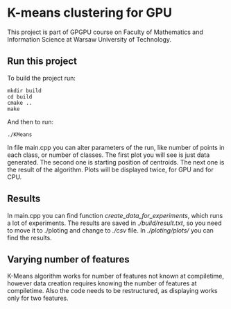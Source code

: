 # K-means clustering for GPU

This project is part of GPGPU course on Faculty of Mathematics and Information Science at Warsaw University of Technology.

## Run this project
To build the project run:
```{Bash}
mkdir build
cd build
cmake ..
make
```
And then to run:
```{Bash}
./KMeans
```
In file main.cpp you can alter parameters of the run, like number of points in each class, or number of classes.
The first plot you will see is just data generated. The second one is starting position of centroids.
The next one is the result of the algorithm.
Plots will be displayed twice, for GPU and for CPU.

## Results
In main.cpp you can find function *create_data_for_experiments*, which runs a lot of experiments. The results are saved in *./build/result.txt*, so you need to move it to ./ploting and change to *./csv* file. In *./ploting/plots/* you can find the results.

## Varying number of features
K-Means algorithm works for number of features not known at compiletime, however data creation requires knowing the number of features at compiletime. Also the code needs to be restructured, as displaying works only for two features.